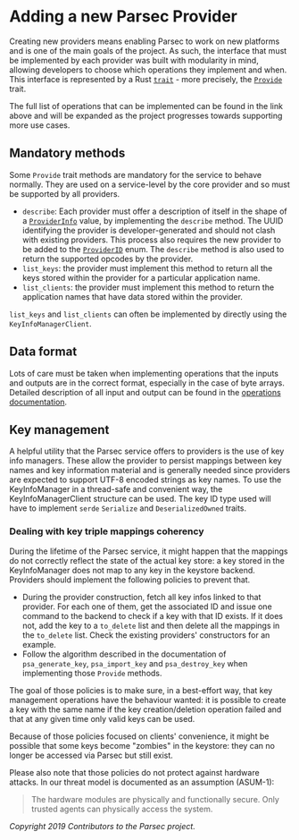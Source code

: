 # Adding a new Parsec Provider

Creating new providers means enabling Parsec to work on new platforms and is one of the main goals
of the project. As such, the interface that must be implemented by each provider was built with
modularity in mind, allowing developers to choose which operations they implement and when. This
interface is represented by a Rust [`trait`](https://doc.rust-lang.org/book/ch10-02-traits.html) -
more precisely, the
[`Provide`](https://docs.rs/parsec-service/latest/parsec_service/providers/trait.Provide.html)
trait.

The full list of operations that can be implemented can be found in the link above and will be
expanded as the project progresses towards supporting more use cases.

## Mandatory methods

Some `Provide` trait methods are mandatory for the service to behave normally. They are used on a
service-level by the core provider and so must be supported by all providers.

- `describe`: Each provider must offer a description of itself in the shape of a
   [`ProviderInfo`](https://docs.rs/parsec-interface/latest/parsec_interface/operations/list_providers/struct.ProviderInfo.html)
   value, by implementing the `describe` method. The UUID identifying the provider is
   developer-generated and should not clash with existing providers. This process also requires the
   new provider to be added to the
   [`ProviderID`](https://docs.rs/parsec-interface/latest/parsec_interface/requests/enum.ProviderID.html)
   enum. The `describe` method is also used to return the supported opcodes by the provider.
- `list_keys`: the provider must implement this method to return all the keys stored within the
   provider for a particular application name.
- `list_clients`: the provider must implement this method to return the application names that have
   data stored within the provider.

`list_keys` and `list_clients` can often be implemented by directly using the
`KeyInfoManagerClient`.

## Data format

Lots of care must be taken when implementing operations that the inputs and outputs are in the
correct format, especially in the case of byte arrays. Detailed description of all input and output
can be found in the [operations documentation](../parsec_client/operations).

## Key management

A helpful utility that the Parsec service offers to providers is the use of key info managers. These
allow the provider to persist mappings between key names and key information material and is
generally needed since providers are expected to support UTF-8 encoded strings as key names. To use
the KeyInfoManager in a thread-safe and convenient way, the KeyInfoManagerClient structure can be
used. The key ID type used will have to implement `serde` `Serialize` and `DeserializedOwned`
traits.

### Dealing with key triple mappings coherency

During the lifetime of the Parsec service, it might happen that the mappings do not correctly
reflect the state of the actual key store: a key stored in the KeyInfoManager does not map to any
key in the keystore backend. Providers should implement the following policies to prevent that.

- During the provider construction, fetch all key infos linked to that provider. For each one of
   them, get the associated ID and issue one command to the backend to check if a key with that ID
   exists. If it does not, add the key to a `to_delete` list and then delete all the mappings in the
   `to_delete` list. Check the existing providers' constructors for an example.
- Follow the algorithm described in the documentation of `psa_generate_key`, `psa_import_key` and
   `psa_destroy_key` when implementing those `Provide` methods.

The goal of those policies is to make sure, in a best-effort way, that key management operations
have the behaviour wanted: it is possible to create a key with the same name if the key
creation/deletion operation failed and that at any given time only valid keys can be used.

Because of those policies focused on clients' convenience, it might be possible that some keys
become "zombies" in the keystore: they can no longer be accessed via Parsec but still exist.

Please also note that those policies do not protect against hardware attacks. In our threat model is
documented as an assumption (ASUM-1):

> The hardware modules are physically and functionally secure. Only trusted agents can physically
> access the system.

*Copyright 2019 Contributors to the Parsec project.*
